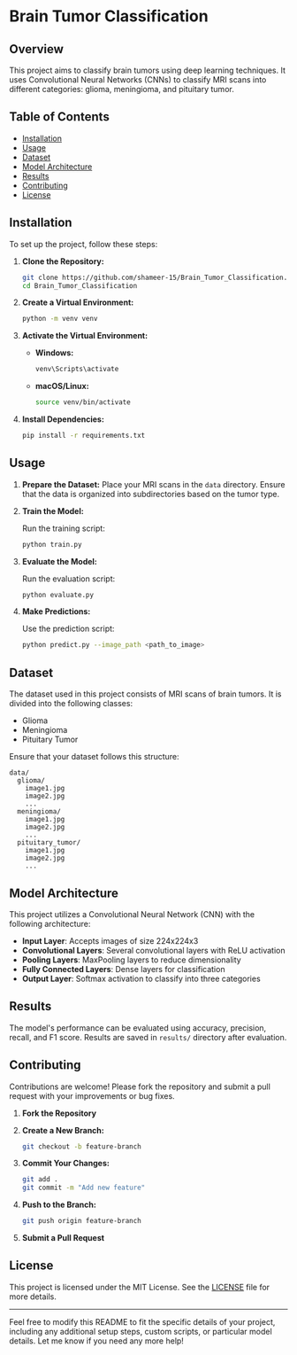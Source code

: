 



# Brain Tumor Classification

## Overview

This project aims to classify brain tumors using deep learning techniques. It uses Convolutional Neural Networks (CNNs) to classify MRI scans into different categories: glioma, meningioma, and pituitary tumor.

## Table of Contents

- [Installation](#installation)
- [Usage](#usage)
- [Dataset](#dataset)
- [Model Architecture](#model-architecture)
- [Results](#results)
- [Contributing](#contributing)
- [License](#license)

## Installation

To set up the project, follow these steps:

1. **Clone the Repository:**

   ```bash
   git clone https://github.com/shameer-15/Brain_Tumor_Classification.git
   cd Brain_Tumor_Classification
   ```

2. **Create a Virtual Environment:**

   ```bash
   python -m venv venv
   ```

3. **Activate the Virtual Environment:**

   - **Windows:**

     ```bash
     venv\Scripts\activate
     ```

   - **macOS/Linux:**

     ```bash
     source venv/bin/activate
     ```

4. **Install Dependencies:**

   ```bash
   pip install -r requirements.txt
   ```

## Usage

1. **Prepare the Dataset:**
   Place your MRI scans in the `data` directory. Ensure that the data is organized into subdirectories based on the tumor type.

2. **Train the Model:**

   Run the training script:

   ```bash
   python train.py
   ```

3. **Evaluate the Model:**

   Run the evaluation script:

   ```bash
   python evaluate.py
   ```

4. **Make Predictions:**

   Use the prediction script:

   ```bash
   python predict.py --image_path <path_to_image>
   ```

## Dataset

The dataset used in this project consists of MRI scans of brain tumors. It is divided into the following classes:

- Glioma
- Meningioma
- Pituitary Tumor

Ensure that your dataset follows this structure:

```
data/
  glioma/
    image1.jpg
    image2.jpg
    ...
  meningioma/
    image1.jpg
    image2.jpg
    ...
  pituitary_tumor/
    image1.jpg
    image2.jpg
    ...
```

## Model Architecture

This project utilizes a Convolutional Neural Network (CNN) with the following architecture:

- **Input Layer**: Accepts images of size 224x224x3
- **Convolutional Layers**: Several convolutional layers with ReLU activation
- **Pooling Layers**: MaxPooling layers to reduce dimensionality
- **Fully Connected Layers**: Dense layers for classification
- **Output Layer**: Softmax activation to classify into three categories

## Results

The model's performance can be evaluated using accuracy, precision, recall, and F1 score. Results are saved in `results/` directory after evaluation.

## Contributing

Contributions are welcome! Please fork the repository and submit a pull request with your improvements or bug fixes.

1. **Fork the Repository**
2. **Create a New Branch:**

   ```bash
   git checkout -b feature-branch
   ```

3. **Commit Your Changes:**

   ```bash
   git add .
   git commit -m "Add new feature"
   ```

4. **Push to the Branch:**

   ```bash
   git push origin feature-branch
   ```

5. **Submit a Pull Request**

## License

This project is licensed under the MIT License. See the [LICENSE](LICENSE) file for more details.

---

Feel free to modify this README to fit the specific details of your project, including any additional setup steps, custom scripts, or particular model details. Let me know if you need any more help!
